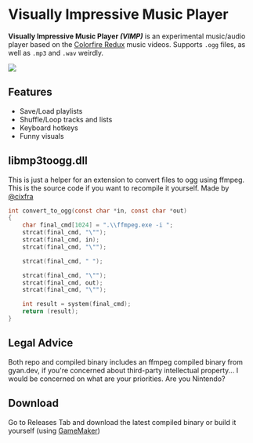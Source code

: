 # Visually Impressive Music Player
**Visually Impressive Music Player _(VIMP)_** is an experimental music/audio player based on the [Colorfire Redux](https://www.youtube.com/watch?v=DisYiUAFFH4&list=PLpLYs_zE3vbCNgZChhB8-LmvLqdUIefU-) music videos. Supports `.ogg` files, as well as `.mp3` and `.wav` weirdly.

<img src="https://res.antikore.dev/img/vimp_ss.png" heigth="720"/>

## Features
- Save/Load playlists
- Shuffle/Loop tracks and lists
- Keyboard hotkeys
- Funny visuals

## libmp3toogg.dll
This is just a helper for an extension to convert files to ogg using ffmpeg.
This is the source code if you want to recompile it yourself. Made by [@cixfra](https://github.com/cixfra)
```c
int convert_to_ogg(const char *in, const char *out)
{
    char final_cmd[1024] = ".\\ffmpeg.exe -i ";
    strcat(final_cmd, "\"");
    strcat(final_cmd, in);
    strcat(final_cmd, "\"");

    strcat(final_cmd, " ");

    strcat(final_cmd, "\"");
    strcat(final_cmd, out);
    strcat(final_cmd, "\"");

    int result = system(final_cmd);
    return (result);
}
```

## Legal Advice
Both repo and compiled binary includes an ffmpeg compiled binary from gyan.dev, if you're concerned about third-party intellectual property... I would be concerned on what are your priorities. Are you Nintendo?

## Download
Go to Releases Tab and download the latest compiled binary or build it yourself (using [GameMaker](https://store.steampowered.com/app/1670460/GameMaker/))
